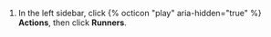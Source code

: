 1. In the left sidebar, click {% octicon "play" aria-hidden="true" %} **Actions**, then click **Runners**.